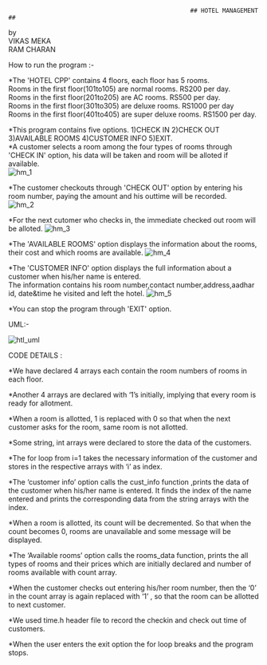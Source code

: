                                                        ## HOTEL MANAGEMENT ##



by                
VIKAS MEKA             
RAM CHARAN             

How to run the program :-                   

*The 'HOTEL CPP' contains 4 floors, each floor has 5 rooms.                  
 Rooms in the first floor(101to105) are normal rooms. RS200 per day.                   
 Rooms in the first floor(201to205) are AC rooms. RS500 per day.                    
 Rooms in the first floor(301to305) are deluxe rooms. RS1000 per day                 
 Rooms in the first floor(401to405) are super deluxe rooms. RS1500 per day.                            

*This program contains five options.  1)CHECK IN  2)CHECK OUT  3)AVAILABLE ROOMS  4)CUSTOMER INFO  5)EXIT.     
*A customer selects a room among the four types of rooms through 'CHECK IN' option, his data will be taken and room will be alloted if available.  
![hm_1](https://user-images.githubusercontent.com/119169280/206503526-be2be672-e1d3-4f07-a4ce-61f2acc30997.png)




 
*The customer checkouts through 'CHECK OUT' option by entering his room number, paying the amount and his outtime will be recorded.   
![hm_2](https://user-images.githubusercontent.com/119169280/206503605-999a1b26-c4ba-4adf-8fff-adeb292ffbf5.png)
                              
                 
                             


*For the next cutomer who checks in, the immediate checked out room will be alloted.
![hm_3](https://user-images.githubusercontent.com/119169280/206503764-42232468-0c36-41e2-b5f0-affdd97f6d96.png)
                       
                    
                     


*The 'AVAILABLE ROOMS' option displays the information about the rooms, their cost and which rooms are available.
![hm_4](https://user-images.githubusercontent.com/119169280/206503860-4041b4f0-cbfe-4754-80e1-7f3981abd8cb.png)
                                
                          
                           


*The 'CUSTOMER INFO' option displays the full information about a customer when his/her name is entered.                
 The information contains his room number,contact number,address,aadhar id, date&time he visited and left the hotel. 
 ![hm_5](https://user-images.githubusercontent.com/119169280/206504000-ab4bef77-d884-418e-9291-305cc424fc2d.png)
                               
                            
                                  
*You can stop the program through 'EXIT' option.                    
                                                                            
                           
UML:-                   
                  
![htl_uml](https://user-images.githubusercontent.com/119169280/206509135-5a8168b5-3c3d-44bd-93c8-49d87f7a8d95.png)
 
 CODE DETAILS :              
                    
*We have declared 4 arrays each contain the room numbers of rooms in each floor.           
                         
*Another 4 arrays are declared with ‘1’s initially, implying that every room is ready for allotment.              
              
*When a room is allotted, 1 is replaced with 0 so that when the next customer asks for the room, same room is not allotted.                
               
*Some string, int arrays were declared to store the data of the customers.              
                   
*The for loop from i=1 takes the necessary information of the customer and stores in the respective arrays with ‘i’ as index.              
                  
*The  ‘customer info’ option calls the cust_info function ,prints the data of the customer when his/her name is entered. It finds the index of the name entered and prints the corresponding data from the string arrays with the index.             
          
*When a room is allotted, its count will be decremented. So that when the count becomes 0, rooms are unavailable and some message will be displayed.                      
               
*The ‘Available rooms’ option calls the rooms_data function, prints the all types of rooms and their prices which are initially declared and number of rooms available with count array.                       
                   
*When the customer checks out entering his/her room number, then the ‘0’ in the count array is again replaced with ‘1’ , so that the room can be allotted to next customer.                    
                       
*We used time.h header file to record the checkin and check out time of customers.           
                  
*When the user enters the exit option the for loop breaks and the program stops.           

                   
                                                                                        
                
